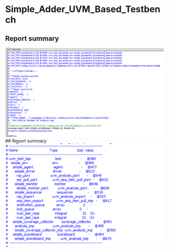 # Simple_Adder_UVM_Based_Testbench
## Report summary
<img src="Screenshot 2024-06-29 000847.png" width="700">
## Report summary
<img src="Screenshot 2024-06-29 001400.png" width="700">

